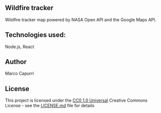 ## Wildfire tracker
 Wildfire tracker map powered by NASA Open API and the Google Maps API.


## Technologies used:
Node.js, React

## Author

Marco Capurri

## License

This project is licensed under the [CC0 1.0 Universal](LICENSE.md)
Creative Commons License - see the [LICENSE.md](LICENSE.md) file for
details
